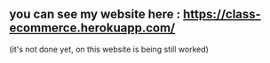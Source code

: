 ## you can see my website here : https://class-ecommerce.herokuapp.com/
(it's not done yet, on this website is being still worked)

